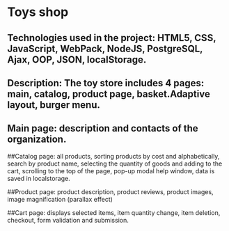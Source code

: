 # Toys shop

## Technologies used in the project: HTML5, CSS, JavaScript, WebPack, NodeJS, PostgreSQL, Ajax, OOP, JSON, localStorage.

## Description: The toy store includes 4 pages: main, catalog, product page, basket.Adaptive layout, burger menu.

## Main page: description and contacts of the organization.

##Catalog page: all products, sorting products by cost and alphabetically, search by product name, selecting the quantity of goods and adding to the cart, scrolling to the top of the page, pop-up modal help window, data is saved in localstorage.

##Product page: product description, product reviews, product images, image magnification (parallax effect)

##Cart page: displays selected items, item quantity change, item deletion, checkout, form validation and submission.
